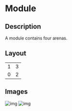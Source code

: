 # Module

## Description

A module contains four arenas.

## Layout

|   |   |
|---|---|
| 1 | 3 |
| 0 | 2 |

## Images

![img](img/module_side.png)
![img](img/module_top_labeled.png)
